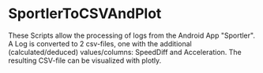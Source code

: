 # SportlerToCSVAndPlot
These Scripts allow the processing of logs from the Android App "Sportler". A Log is converted to 2 csv-files, one with the additional (calculated/deduced) values/columns: SpeedDiff and Acceleration. The resulting CSV-file can be visualized with plotly.
